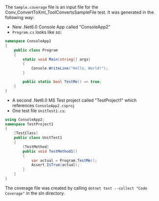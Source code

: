 ﻿The `Sample.coverage` file is an input file for the Conv_ConvertToXml_ToolConvertsSampleFile test. It was generated in the following way:
* New .Net6.0 Console App called "ConsoleApp2"
* `Program.cs` looks like so:

```cs
namespace ConsoleApp2
{
    public class Program
    {
        static void Main(string[] args)
        {
            Console.WriteLine("Hello, World!");
        }

        public static bool TestMe() => true;
    }
}
```

* A second .Net6.0 MS Test project called "TestProject1" which references `ConsoleApp2.csproj`
* One test file `UnitTest1.cs`:

```cs
using ConsoleApp2;
namespace TestProject1
{
    [TestClass]
    public class UnitTest1
    {
        [TestMethod]
        public void TestMethod1()
        {
            var actual = Program.TestMe();
            Assert.IsTrue(actual);
        }
    }
}
```

The coverage file was created by calling `dotnet test --collect "Code Coverage"` in the sln directory.